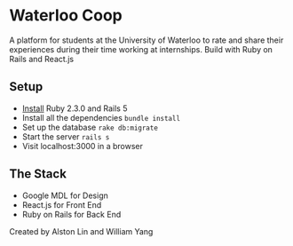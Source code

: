 # Waterloo Coop
A platform for students at the University of Waterloo to rate and share their experiences during their time working at internships. Build with Ruby on Rails and React.js

## Setup
- [Install](http://railsapps.github.io/installrubyonrails-ubuntu.html) Ruby 2.3.0 and Rails 5
- Install all the dependencies `bundle install`
- Set up the database `rake db:migrate`
- Start the server `rails s`
- Visit localhost:3000 in a browser

## The Stack
- Google MDL for Design
- React.js for Front End
- Ruby on Rails for Back End

Created by Alston Lin and William Yang
